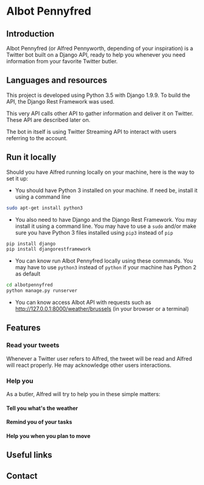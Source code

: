 # Albot Pennyfred

## Introduction

Albot Pennyfred (or Alfred Pennyworth, depending of your inspiration) is a Twitter bot built on a Django API, ready to help you whenever you need information from your favorite Twitter butler.

## Languages and resources

This project is developed using Python 3.5 with Django 1.9.9. To build the API, the Django Rest Framework was used.

This very API calls other API to gather information and deliver it on Twitter. These API are described later on.

The bot in itself is using Twitter Streaming API to interact with users referring to the account.

## Run it locally

Should you have Alfred running locally on your machine, here is the way to set it up:

- You should have Python 3 installed on your machine. If need be, install it using a command line

```bash
sudo apt-get install python3
```

- You also need to have Django and the Django Rest Framework. You may install it using a command line.
You may have to use a `sudo` and/or make sure you have Python 3 files installed using `pip3` instead of `pip`

```bash
pip install django
pip install djangorestframework
```

- You can know run Albot Pennyfred locally using these commands.
You may have to use `python3` instead of `python` if your machine has Python 2 as default

```bash
cd albotpennyfred
python manage.py runserver
```

- You can know access Albot API with requests such as http://127.0.0.1:8000/weather/brussels (in your browser or a terminal)

## Features

### Read your tweets

Whenever a Twitter user refers to Alfred, the tweet will be read and Alfred will react properly. He may acknowledge other users interactions.

### Help you

As a butler, Alfred will try to help you in these simple matters:

#### Tell you what's the weather

#### Remind you of your tasks

#### Help you when you plan to move

## Useful links

## Contact
